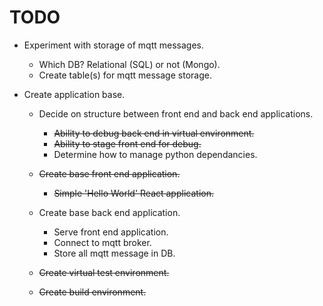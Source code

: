 # TODO

- Experiment with storage of mqtt messages.

    - Which DB? Relational (SQL) or not (Mongo).
    - Create table(s) for mqtt message storage.

- Create application base.
    - Decide on structure between front end and back end applications.

        - ~~Ability to debug back end in virtual environment.~~
        - ~~Ability to stage front end for debug.~~
        - Determine how to manage python dependancies.

    - ~~Create base front end application.~~
        - ~~Simple 'Hello World' React application.~~

    - Create base back end application.
        - Serve front end application.
        - Connect to mqtt broker.
        - Store all mqtt message in DB.

    - ~~Create virtual test environment.~~

    - ~~Create build environment.~~
